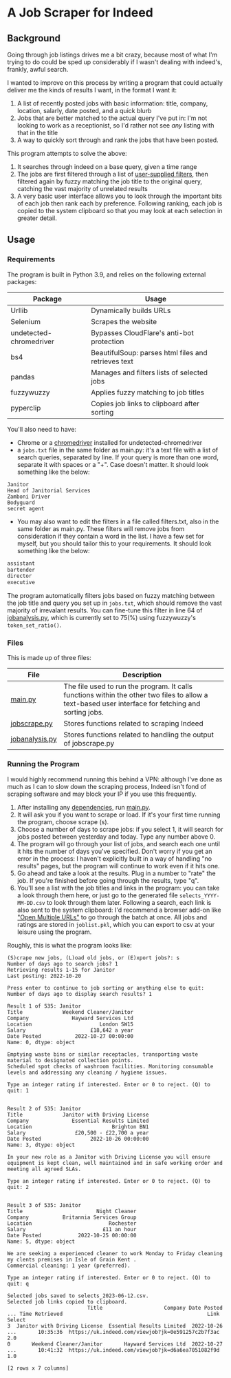 # A Job Scraper for Indeed

## Background
Going through job listings drives me a bit crazy, because most of what I'm trying to do could be sped up considerably if I wasn't dealing with indeed's, frankly, awful search.

I wanted to improve on this process by writing a program that could actually deliver me the kinds of results I want, in the format I want it:

1. A list of recently posted jobs with basic information: title, company, location, salarly, date posted, and a quick blurb
2. Jobs that are better matched to the actual query I've put in: I'm not looking to work as a receptionist, so I'd rather not see _any_ listing with that in the title
3. A way to quickly sort through and rank the jobs that have been posted.

This program attempts to solve the above:
1. It searches through indeed on a base query, given a time range
2. The jobs are first filtered through a list of [user-supplied filters](/filters.txt), then filtered again by fuzzy matching the job title to the original query, catching the vast majority of unrelated results
3. A very basic user interface allows you to look through the important bits of each job then rank each by preference. Following ranking, each job is copied to the system clipboard so that you may look at each selection in greater detail.

## Usage

### Requirements

The program is built in Python 3.9, and relies on the following external packages:

| Package | Usage |
| - | - |
| Urllib | Dynamically builds URLs |
| Selenium | Scrapes the website |
| undetected-chromedriver | Bypasses CloudFlare's anti-bot protection |
| bs4 | BeautifulSoup: parses html files and retrieves text |
| pandas | Manages and filters lists of selected jobs |
| fuzzywuzzy | Applies fuzzy matching to job titles |
| pyperclip | Copies job links to clipboard after sorting |

You'll also need to have: 
- Chrome or a [chromedriver](https://chromedriver.chromium.org/downloads) installed for undetected-chromedriver
- a ```jobs.txt``` file in the same folder as main.py: it's a text file with a list of search queries, separated by line. If your query is more than one word, separate it with spaces or a "+". Case doesn't matter. It should look something like the below:

```
Janitor
Head of Janitorial Services
Zamboni Driver
Bodyguard
secret agent
```

- You may also want to edit the filters in a file called filters.txt, also in the same folder as main.py. These filters will remove jobs from consideration if they contain a word in the list. I have a few set for myself, but you should tailor this to your requirements. It should look something like the below:

```python
assistant
bartender
director
executive
```

The program automatically filters jobs based on fuzzy matching between the job title and query you set up in ```jobs.txt```, which should remove the vast majority of irrevalant results. You can fine-tune this filter in line 64 of [jobanalysis.py](https://github.com/sam-hatley/jobsearch/blob/master/jobanalysis.py#L64), which is currently set to 75(%) using fuzzywuzzy's `token_set_ratio()`.

### Files

This is made up of three files:

| File | Description |
| - | - |
| [main.py](main.py) | The file used to run the program. It calls functions within the other two files to allow a text-based user interface for fetching and sorting jobs. |
| [jobscrape.py](jobscrape.py) | Stores functions related to scraping Indeed |
| [jobanalysis.py](jobanalysis.py) | Stores functions related to handling the output of jobscrape.py |

### Running the Program

I would highly recommend running this behind a VPN: although I've done as much as I can to slow down the scraping process, Indeed isn't fond of scraping software and may block your IP if you use this frequently.

1. After installing any [dependencies](#requirements), run [main.py](main.py).
2. It will ask you if you want to scrape or load. If it's your first time running the program, choose scrape (s).
3. Choose a number of days to scrape jobs: if you select 1, it will search for jobs posted between yesterday and today. Type any number above 0.
4. The program will go through your list of jobs, and search each one until it hits the number of days you've specified. Don't worry if you get an error in the process: I haven't explicitly built in a way of handling "no results" pages, but the program will continue to work even if it hits one.
5. Go ahead and take a look at the results. Plug in a number to "rate" the job. If you're finished before going through the results, type "q".
6. You'll see a list with the job titles and links in the program: you can take a look through them here, or just go to the generated file ```selects_YYYY-MM-DD.csv``` to look through them later. Following a search, each link is also sent to the system clipboard: I'd recommend a browser add-on like ["Open Multiple URLs"](https://addons.mozilla.org/en-US/firefox/addon/open-multiple-urls/) to go through the batch at once. All jobs and ratings are stored in ```joblist.pkl```, which you can export to csv at your leisure using the program.

Roughly, this is what the program looks like:

```
(S)crape new jobs, (L)oad old jobs, or (E)xport jobs?: s
Number of days ago to search jobs? 1
Retrieving results 1-15 for Janitor
Last posting: 2022-10-20

Press enter to continue to job sorting or anything else to quit: 
Number of days ago to display search results? 1

Result 1 of 535: Janitor
Title             Weekend Cleaner/Janitor
Company              Hayward Services Ltd
Location                      London SW15
Salary                     £18,642 a year
Date Posted           2022-10-27 00:00:00
Name: 0, dtype: object

Emptying waste bins or similar receptacles, transporting waste material to designated collection points.
Scheduled spot checks of washroom facilities. Monitoring consumable levels and addressing any cleaning / hygiene issues.

Type an integer rating if interested. Enter or 0 to reject. (Q) to quit: 1


Result 2 of 535: Janitor
Title             Janitor with Driving License
Company              Essential Results Limited
Location                          Brighton BN1
Salary                £20,500 - £22,700 a year
Date Posted                2022-10-26 00:00:00
Name: 3, dtype: object

In your new role as a Janitor with Driving License you will ensure equipment is kept clean, well maintained and in safe working order and meeting all agreed SLAs.

Type an integer rating if interested. Enter or 0 to reject. (Q) to quit: 2


Result 3 of 535: Janitor
Title                        Night Cleaner
Company           Britannia Services Group
Location                         Rochester
Salary                         £11 an hour
Date Posted            2022-10-25 00:00:00
Name: 5, dtype: object

We are seeking a experienced cleaner to work Monday to Friday cleaning my clents premises in Isle of Grain Kent .
Commercial cleaning: 1 year (preferred).

Type an integer rating if interested. Enter or 0 to reject. (Q) to quit: q

Selected jobs saved to selects_2023-06-12.csv.
Selected job links copied to clipboard.
                          Title                    Company Date Posted  ... Time Retrieved                                               Link Select
3  Janitor with Driving License  Essential Results Limited  2022-10-26  ...       10:35:36  https://uk.indeed.com/viewjob?jk=0e591257c2b7f3ac    2.0
0       Weekend Cleaner/Janitor       Hayward Services Ltd  2022-10-27  ...       10:41:32  https://uk.indeed.com/viewjob?jk=d6a6ea7051082f9d    1.0

[2 rows x 7 columns]
```
